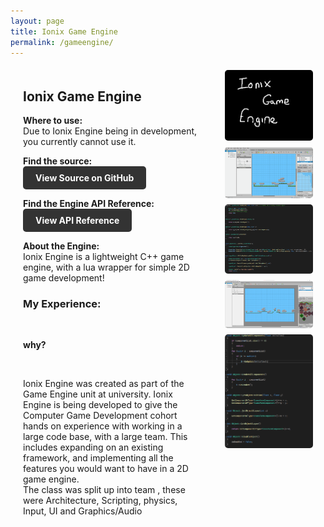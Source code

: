 ```yaml
---
layout: page
title: Ionix Game Engine
permalink: /gameengine/
---
```

<style>
  .game-page-container {
    display: flex;
    gap: 20px;
    margin: 20px;
  }
  .game-description {
    flex: 2;
    padding-right: 20px;
  }
  .game-images {
    flex: 1;
    display: flex;
    flex-direction: column;
    gap: 10px;
  }
  .game-images img {
    width: 100%;
    border-radius: 5px;
  }
  .github-button {
  display: inline-block;
  background-color: #333; /* GitHub color */
  color: #fff;
  padding: 10px 20px;
  border-radius: 5px;
  font-weight: bold;
  text-decoration: none;
  transition: background-color 0.3s;
}

.github-button:hover {
  background-color: #444;
}
</style>



<div class="game-page-container">
  
  <!-- Game description and experience -->
  <div class="game-description">
    <h2>Ionix Game Engine</h2>
    <p> <strong>Where to use:</strong> <br> Due to Ionix Engine being in development, you currently cannot use it. </p> 
    <p> <strong>Find the source:</strong>
    <br> <a href="https://github.com/kungaroh/Ionix-Game-Engine" target="_blank" class="github-button">View Source on GitHub</a> </p>
    <p><strong>Find the Engine API Reference:</strong> 
    <br> <a href="https://kungaroh.github.io/Ionix-Game-Engine/" target="_blank" class="github-button">View API Reference</a></p>
    <p><strong>About the Engine:</strong><br>Ionix Engine is a lightweight C++ game engine, with a lua wrapper for simple 2D game development!</p>
    <h3>My Experience:</h3>
    <br><p><strong>why?</strong></p>
    <br><p>Ionix Engine was created as part of the Game Engine unit at university. Ionix Engine is being developed to give the Computer Game Development cohort hands on experience with working in a large code base, with a large team. 
    This includes expanding on an existing framework, and implementing all the features you would want to have in a 2D game engine.
    <br>The class was split up into team , these were Architecture, Scripting, physics, Input, UI and Graphics/Audio</p>
    
  </div>

  <!-- Game images -->
  <div class="game-images">
    <img src="/portfolio icons/ionix logo.png" alt="Ionix Engine Logo">
    <img src="/Ionix Images/launching game.gif" alt="A gif of launching a game from the Tiled Editor">
    <img src="/Ionix Images/LayerObject code snippet.png" alt="A code snippet from the Object Layer">
    <img src="/Ionix Images/tiled editor.png" alt="An image of the tiled editor with a simple 2D game in it">
    <img src="/Ionix Images/Object class code snippet.png" alt="A code snippet from the Object class">
  </div>
</div>

